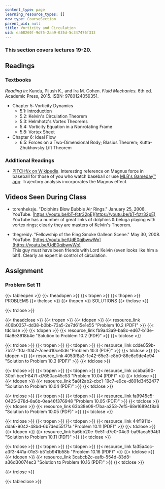 ```yaml
---
content_type: page
learning_resource_types: []
ocw_type: CourseSection
parent_uid: null
title: Vorticity and Circulation
uid: ea68260f-9d75-2aa9-035d-5c347476f313
---
```


### This section covers lectures 19-20.

Readings
--------

### Textbooks

_Reading in:_ Kundu, Pijush K., and Ira M. Cohen. _Fluid Mechanics._ 6th ed. Academic Press, 2015. ISBN: 9780124059351.

*   Chapter 5: Vorticity Dynamics
    *   5.1: Introduction
    *   5.2: Kelvin's Circulation Theorem
    *   5.3: Helmhotz's Vortex Theorems
    *   5.4: Vorticity Equation in a Nonrotating Frame
    *   5.8: Vortex Sheet
*   Chapter 6: Ideal Flow
    *   6.5: Forces on a Two-Dimensional Body; Blasius Theorem; Kutta-Zhukhovsky Lift Theorem

### Additional Readings

*   [PITCHf/x on Wikipedia](http://en.wikipedia.org/wiki/PITCHf/x). Interesting reference on Magnus force in baseball for those of you who watch baseball or use [MLB's Gameday™ app](http://mlb.mlb.com/mobile/gameday.jsp): Trajectory analysis incorporates the Magnus effect.

Videos Seen During Class
------------------------

*   torenheksje. "Dolphins Blow Bubble Air Rings." January 25, 2008. YouTube. [https://youtu.be/bT-fctr32pE](https://youtu.be/bT-fctr32pE)  
    YouTube has a number of great links of dolphins & beluga playing with vortex rings; clearly they are masters of Kelvin's Theorem.

*   thegreidy. "Fellowship of the Ring Smoke Galleon Scene." May 30, 2008. YouTube. [https://youtu.be/UdE0qjbwwWo](https://youtu.be/UdE0qjbwwWo)  
    This guy must have been friends with Lord Kelvin (even looks like him a bit!). Clearly an expert in control of circulation.

Assignment
----------

### Problem Set 11

{{< tableopen >}}
{{< theadopen >}}
{{< tropen >}}
{{< thopen >}}
PROBLEMS
{{< thclose >}}
{{< thopen >}}
SOLUTIONS
{{< thclose >}}

{{< trclose >}}

{{< theadclose >}}
{{< tropen >}}
{{< tdopen >}}
{{< resource_link 406b0357-dd38-b0bb-73a5-2e7d615e1e55 "Problem 10.2 (PDF)" >}}
{{< tdclose >}}
{{< tdopen >}}
{{< resource_link fb9a43a9-ba8c-ed67-b13e-f4a8e3918b4e "Solution to Problem 10.2 (PDF)" >}}
{{< tdclose >}}

{{< trclose >}}
{{< tropen >}}
{{< tdopen >}}
{{< resource_link cdde059b-7b27-ff0a-f047-7ceed10ce0d6 "Problem 10.3 (PDF)" >}}
{{< tdclose >}}
{{< tdopen >}}
{{< resource_link 4053f8a3-1c42-65e3-c8b0-86e6c9de4e94 "Solution to Problem 10.3 (PDF)" >}}
{{< tdclose >}}

{{< trclose >}}
{{< tropen >}}
{{< tdopen >}}
{{< resource_link ccbba590-30bf-bee1-847f-d7650ac45c53 "Problem 10.04 (PDF)" >}}
{{< tdclose >}}
{{< tdopen >}}
{{< resource_link 5a8f2ab2-cbc1-19c7-e9ce-d801d3452477 "Solution to Problem 10.04 (PDF)" >}}
{{< tdclose >}}

{{< trclose >}}
{{< tropen >}}
{{< tdopen >}}
{{< resource_link fa9945c5-0425-278d-8a6b-0ea46f376948 "Problem 10.05 (PDF)" >}}
{{< tdclose >}}
{{< tdopen >}}
{{< resource_link 63b38e09-f7ba-a253-7ef5-68e16894f8a6 "Solution to Problem 10.05 (PDF)" >}}
{{< tdclose >}}

{{< trclose >}}
{{< tropen >}}
{{< tdopen >}}
{{< resource_link 44f1911d-dda6-9042-48bd-6b7ded55f7fa "Problem 10.11 (PDF)" >}}
{{< tdclose >}}
{{< tdopen >}}
{{< resource_link 5a6bb20e-9e51-d7e0-04c3-ba9faea594b1 "Solution to Problem 10.11 (PDF)" >}}
{{< tdclose >}}

{{< trclose >}}
{{< tropen >}}
{{< tdopen >}}
{{< resource_link fa35a4cc-a3f3-441a-01e3-b51cb941b58b "Problem 10.16 (PDF)" >}}
{{< tdclose >}}
{{< tdopen >}}
{{< resource_link 3cabcb2c-eafb-554d-83d8-a36d30074ec3 "Solution to Problem 10.16 (PDF)" >}}
{{< tdclose >}}

{{< trclose >}}

{{< tableclose >}}